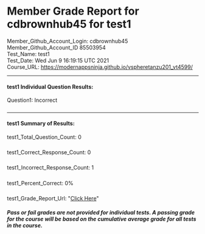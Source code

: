 # Member Grade Report for cdbrownhub45 for test1  
   
Member_Github_Account_Login: cdbrownhub45  
Member_Github_Account_ID 85503954  
Test_Name: test1  
Test_Date: Wed Jun  9 16:19:15 UTC 2021  
Course_URL: https://modernappsninja.github.io/vspheretanzu201_vt4599/  
   
---  
#### test1 Individual Question Results:  
Question1: Incorrect  
#####  
---  
#### test1 Summary of Results:  
test1_Total_Question_Count: 0  
#####  
test1_Correct_Response_Count: 0  
#####  
test1_Incorrect_Response_Count: 1  
#####  
test1_Percent_Correct: 0%  
#####  
test1_Grade_Report_Url: "[Click Here](https://github.com/modernappsninjas/cdbrownhub45/blob/main/static/userdata/courses/vspheretanzu201_vt4599/grade_report.pr208.test1.md)"
##### Pass or fail grades are not provided for individual tests. A passing grade for the course will be based on the cumulative average grade for all tests in the course.  
